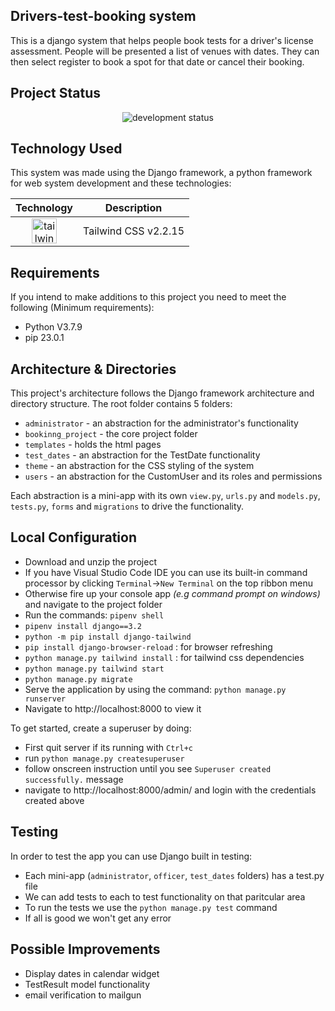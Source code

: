 ## Drivers-test-booking system
This is a django system that helps people book tests for a driver's license assessment. People will be presented a list of venues with dates. They can then select register to book a spot for that date or cancel their booking.

## Project Status
<p align="center">
<img src="https://img.shields.io/badge/development-Maintenance & Updates-blue" alt="development status"/>
</p>

## Technology Used
This system was made using the Django framework, a python framework for web system development and these technologies:

|Technology       |Description   |
|:---------------:|:------------:|
| <a href="https://tailwindcss.com/" target="_blank" rel="noreferrer"> <img src="https://www.vectorlogo.zone/logos/tailwindcss/tailwindcss-icon.svg" alt="tailwind" width="40" height="40"/> </a> | Tailwind CSS v2.2.15 |


## Requirements
If you intend to make additions to this project you need to meet the following (Minimum requirements):
- Python V3.7.9 
- pip 23.0.1

## Architecture & Directories
This project's architecture follows the Django framework architecture and directory structure. The root folder contains 5 folders:
- `administrator` - an abstraction for the administrator's functionality
- `bookinng_project` - the core project folder
- `templates` - holds the html pages
- `test_dates` - an abstraction for the TestDate functionality
- `theme` - an abstraction for the CSS styling of the system
- `users` - an abstraction for the CustomUser and its roles and permissions 

Each abstraction is a mini-app with its own `view.py`, `urls.py` and `models.py`, `tests.py`, `forms` and `migrations` to drive the functionality.

## Local Configuration
- Download and unzip the project
- If you have Visual Studio Code IDE you can use its built-in command processor by clicking `Terminal`->`New Terminal` on the top ribbon menu
- Otherwise fire up your console app *(e.g command prompt on windows)* and navigate to the project folder 
- Run the commands: `pipenv shell`
- `pipenv install django==3.2`
- `python -m pip install django-tailwind`
- `pip install django-browser-reload` : for browser refreshing
- `python manage.py tailwind install` : for tailwind css dependencies
- `python manage.py tailwind start`
- `python manage.py migrate`
- Serve the application by using the command: `python manage.py runserver`
- Navigate to http://localhost:8000 to view it

To get started, create a superuser by doing:
- First quit server if its running with `Ctrl+c`
- run `python manage.py createsuperuser`
- follow onscreen instruction until you see `Superuser created successfully.` message
- navigate to http://localhost:8000/admin/ and login with the credentials created above

## Testing
In order to test the app you can use Django built in testing:
- Each mini-app (`administrator`, `officer`, `test_dates` folders) has a test.py file
- We can add tests to each to test functionality on that paritcular area 
- To run the tests we use the `python manage.py test` command
- If all is good we won't get any error

## Possible Improvements
- Display dates in calendar widget
- TestResult model functionality
- email verification to mailgun
